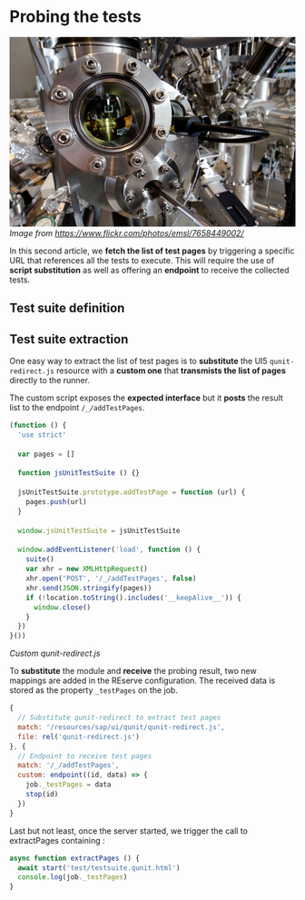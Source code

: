 # Probing the tests

![7658449002_0646d75738_c.jpg](7658449002_0646d75738_c.jpg)
*Image from https://www.flickr.com/photos/emsl/7658449002/*

In this second article, we **fetch the list of test pages** by triggering a specific URL that references all the tests to execute. This will require the use of **script substitution** as well as offering an **endpoint** to receive the collected tests.

## Test suite definition

## Test suite extraction

One easy way to extract the list of test pages is to **substitute** the UI5 `qunit-redirect.js` resource with a **custom one** that **transmists the list of pages** directly to the runner.

The custom script exposes the **expected interface** but it **posts** the result list to the endpoint `/_/addTestPages`.

```javascript
(function () {
  'use strict'

  var pages = []

  function jsUnitTestSuite () {}

  jsUnitTestSuite.prototype.addTestPage = function (url) {
    pages.push(url)
  }

  window.jsUnitTestSuite = jsUnitTestSuite

  window.addEventListener('load', function () {
    suite()
    var xhr = new XMLHttpRequest()
    xhr.open('POST', '/_/addTestPages', false)
    xhr.send(JSON.stringify(pages))
    if (!location.toString().includes('__keepAlive__')) {
      window.close()
    }
  })
}())
```
*Custom qunit-redirect.js*

To **substitute** the module and **receive** the probing result, two new mappings are added in the REserve configuration. The received data is stored as the property `_testPages` on the job.

```javascript
{
  // Substitute qunit-redirect to extract test pages
  match: '/resources/sap/ui/qunit/qunit-redirect.js',
  file: rel('qunit-redirect.js')
}, {
  // Endpoint to receive test pages
  match: '/_/addTestPages',
  custom: endpoint((id, data) => {
    job._testPages = data
    stop(id)
  })
}
```

Last but not least, once the server started, we trigger the call to extractPages containing :

```javascript
async function extractPages () {
  await start('test/testsuite.qunit.html')
  console.log(job._testPages)
}
```
